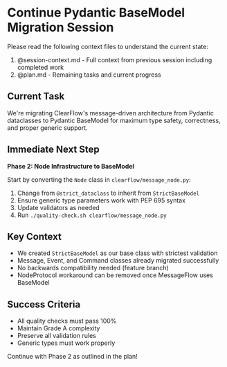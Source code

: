 # Continue Pydantic BaseModel Migration Session

Please read the following context files to understand the current state:

1. @session-context.md - Full context from previous session including completed work
2. @plan.md - Remaining tasks and current progress

## Current Task

We're migrating ClearFlow's message-driven architecture from Pydantic dataclasses to Pydantic BaseModel for maximum type safety, correctness, and proper generic support.

## Immediate Next Step

**Phase 2: Node Infrastructure to BaseModel**

Start by converting the `Node` class in `clearflow/message_node.py`:
1. Change from `@strict_dataclass` to inherit from `StrictBaseModel`
2. Ensure generic type parameters work with PEP 695 syntax
3. Update validators as needed
4. Run `./quality-check.sh clearflow/message_node.py`

## Key Context

- We created `StrictBaseModel` as our base class with strictest validation
- Message, Event, and Command classes already migrated successfully
- No backwards compatibility needed (feature branch)
- NodeProtocol workaround can be removed once MessageFlow uses BaseModel

## Success Criteria

- All quality checks must pass 100%
- Maintain Grade A complexity
- Preserve all validation rules
- Generic types must work properly

Continue with Phase 2 as outlined in the plan!